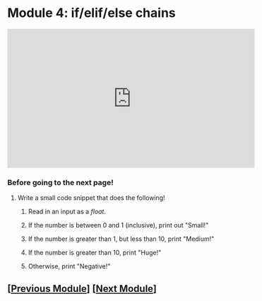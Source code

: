 # Module 4: if/elif/else chains 

<iframe width="560" height="315" src="https://www.youtube.com/embed/EzaHcPIuh10?si=6IkER_7alZjKT7Nc" title="YouTube video player" frameborder="0" allow="accelerometer; autoplay; clipboard-write; encrypted-media; gyroscope; picture-in-picture; web-share" referrerpolicy="strict-origin-when-cross-origin" allowfullscreen></iframe>

### Before going to the next page!

1. Write a small code snippet that does the following!

	1. Read in an input as a *float*.

	2. If the number is between 0 and 1 (inclusive), print out "Small!"

	3. If the number is greater than 1, but less than 10, print "Medium!"

	4. If the number is greater than 10, print "Huge!"

	5. Otherwise, print "Negative!"

## \[[Previous Module](./module3.md)\] \[[Next Module](../module5.md)\]
